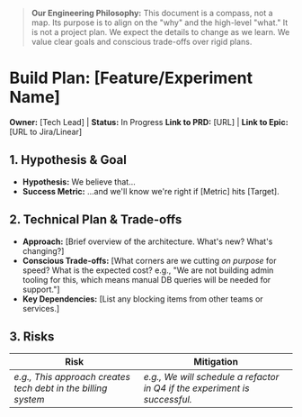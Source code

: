 > **Our Engineering Philosophy:** This document is a compass, not a map. Its purpose is to align on the "why" and the high-level "what." It is not a project plan. We expect the details to change as we learn. We value clear goals and conscious trade-offs over rigid plans.

# Build Plan: [Feature/Experiment Name]

**Owner:** [Tech Lead] | **Status:** In Progress
**Link to PRD:** [URL] | **Link to Epic:** [URL to Jira/Linear]

## 1. Hypothesis & Goal

- **Hypothesis:** We believe that... 
- **Success Metric:** ...and we'll know we're right if [Metric] hits [Target].

## 2. Technical Plan & Trade-offs

- **Approach:** [Brief overview of the architecture. What's new? What's changing?]
- **Conscious Trade-offs:** [What corners are we cutting *on purpose* for speed? What is the expected cost? e.g., "We are not building admin tooling for this, which means manual DB queries will be needed for support."]
- **Key Dependencies:** [List any blocking items from other teams or services.]

## 3. Risks

| Risk | Mitigation |
|------|------------|
| *e.g., This approach creates tech debt in the billing system* | *e.g., We will schedule a refactor in Q4 if the experiment is successful.* |

